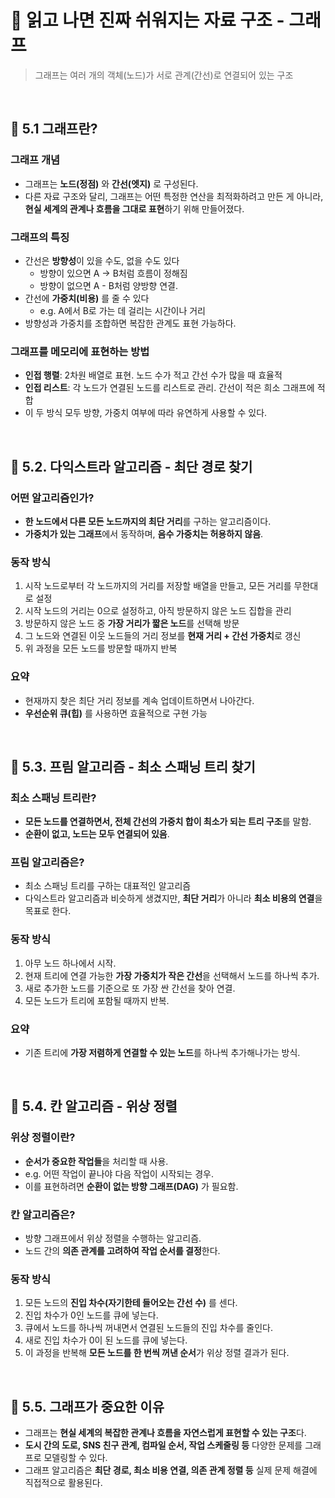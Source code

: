 # 📌 읽고 나면 진짜 쉬워지는 자료 구조 - 그래프

> 그래프는 여러 개의 객체(노드)가 서로 관계(간선)로 연결되어 있는 구조

<br/>

## 🔖 5.1 그래프란?

### 그래프 개념

- 그래프는 **노드(정점)** 와 **간선(엣지)** 로 구성된다.
- 다른 자료 구조와 달리, 그래프는 어떤 특정한 연산을 최적화하려고 만든 게 아니라, **현실 세계의 관계나 흐름을 그대로 표현**하기 위해 만들어졌다.

### 그래프의 특징

- 간선은 **방향성**이 있을 수도, 없을 수도 있다
  - 방향이 있으면 A → B처럼 흐름이 정해짐
  - 방향이 없으면 A - B처럼 양방향 연결.
- 간선에 **가중치(비용)** 를 줄 수 있다
  - e.g. A에서 B로 가는 데 걸리는 시간이나 거리
- 방향성과 가중치를 조합하면 복잡한 관계도 표현 가능하다.

### 그래프를 메모리에 표현하는 방법

- **인접 행렬**: 2차원 배열로 표현. 노드 수가 적고 간선 수가 많을 때 효율적
- **인접 리스트**: 각 노드가 연결된 노드를 리스트로 관리. 간선이 적은 희소 그래프에 적합
- 이 두 방식 모두 방향, 가중치 여부에 따라 유연하게 사용할 수 있다.

<br/>

## 🔖 5.2. 다익스트라 알고리즘 - 최단 경로 찾기

### 어떤 알고리즘인가?

- **한 노드에서 다른 모든 노드까지의 최단 거리**를 구하는 알고리즘이다.
- **가중치가 있는 그래프**에서 동작하며, **음수 가중치는 허용하지 않음**.

### 동작 방식

1. 시작 노드로부터 각 노드까지의 거리를 저장할 배열을 만들고, 모든 거리를 무한대로 설정
2. 시작 노드의 거리는 0으로 설정하고, 아직 방문하지 않은 노드 집합을 관리
3. 방문하지 않은 노드 중 **가장 거리가 짧은 노드**를 선택해 방문
4. 그 노드와 연결된 이웃 노드들의 거리 정보를 **현재 거리 + 간선 가중치**로 갱신
5. 위 과정을 모든 노드를 방문할 때까지 반복

### 요약

- 현재까지 찾은 최단 거리 정보를 계속 업데이트하면서 나아간다.
- **우선순위 큐(힙)** 를 사용하면 효율적으로 구현 가능

<br/>

## 🔖 5.3. 프림 알고리즘 - 최소 스패닝 트리 찾기

### 최소 스패닝 트리란?

- **모든 노드를 연결하면서, 전체 간선의 가중치 합이 최소가 되는 트리 구조**를 말함.
- **순환이 없고, 노드는 모두 연결되어 있음**.

### 프림 알고리즘은?

- 최소 스패닝 트리를 구하는 대표적인 알고리즘
- 다익스트라 알고리즘과 비슷하게 생겼지만, **최단 거리**가 아니라 **최소 비용의 연결**을 목표로 한다.

### 동작 방식

1. 아무 노드 하나에서 시작.
2. 현재 트리에 연결 가능한 **가장 가중치가 작은 간선**을 선택해서 노드를 하나씩 추가.
3. 새로 추가한 노드를 기준으로 또 가장 싼 간선을 찾아 연결.
4. 모든 노드가 트리에 포함될 때까지 반복.

### 요약

- 기존 트리에 **가장 저렴하게 연결할 수 있는 노드**를 하나씩 추가해나가는 방식.

<br/>

## 🔖 5.4. 칸 알고리즘 - 위상 정렬

### 위상 정렬이란?

- **순서가 중요한 작업들**을 처리할 때 사용.
- e.g. 어떤 작업이 끝나야 다음 작업이 시작되는 경우.
- 이를 표현하려면 **순환이 없는 방향 그래프(DAG)** 가 필요함.

### 칸 알고리즘은?

- 방향 그래프에서 위상 정렬을 수행하는 알고리즘.
- 노드 간의 **의존 관계를 고려하여 작업 순서를 결정**한다.

### 동작 방식

1. 모든 노드의 **진입 차수(자기한테 들어오는 간선 수)** 를 센다.
2. 진입 차수가 0인 노드를 큐에 넣는다.
3. 큐에서 노드를 하나씩 꺼내면서 연결된 노드들의 진입 차수를 줄인다.
4. 새로 진입 차수가 0이 된 노드를 큐에 넣는다.
5. 이 과정을 반복해 **모든 노드를 한 번씩 꺼낸 순서**가 위상 정렬 결과가 된다.

<br/>

## 🔖 5.5. 그래프가 중요한 이유

- 그래프는 **현실 세계의 복잡한 관계나 흐름을 자연스럽게 표현할 수 있는 구조**다.
- **도시 간의 도로, SNS 친구 관계, 컴파일 순서, 작업 스케줄링 등** 다양한 문제를 그래프로 모델링할 수 있다.
- 그래프 알고리즘은 **최단 경로, 최소 비용 연결, 의존 관계 정렬 등** 실제 문제 해결에 직접적으로 활용된다.
